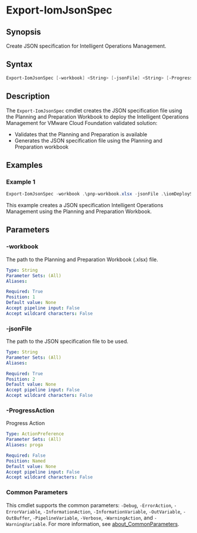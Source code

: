 # Export-IomJsonSpec

## Synopsis

Create JSON specification for Intelligent Operations Management.

## Syntax

```powershell
Export-IomJsonSpec [-workbook] <String> [-jsonFile] <String> [-ProgressAction <ActionPreference>] [<CommonParameters>]
```

## Description

The `Export-IomJsonSpec` cmdlet creates the JSON specification file using the Planning and Preparation Workbook to deploy the Intelligent Operations Management for VMware Cloud Foundation validated solution:

- Validates that the Planning and Preparation is available
- Generates the JSON specification file using the Planning and Preparation workbook

## Examples

### Example 1

```powershell
Export-IomJsonSpec -workbook .\pnp-workbook.xlsx -jsonFile .\iomDeploySpec.json
```

This example creates a JSON specification Intelligent Operations Management using the Planning and Preparation Workbook.

## Parameters

### -workbook

The path to the Planning and Preparation Workbook (.xlsx) file.

```yaml
Type: String
Parameter Sets: (All)
Aliases:

Required: True
Position: 1
Default value: None
Accept pipeline input: False
Accept wildcard characters: False
```

### -jsonFile

The path to the JSON specification file to be used.

```yaml
Type: String
Parameter Sets: (All)
Aliases:

Required: True
Position: 2
Default value: None
Accept pipeline input: False
Accept wildcard characters: False
```

### -ProgressAction

Progress Action

```yaml
Type: ActionPreference
Parameter Sets: (All)
Aliases: proga

Required: False
Position: Named
Default value: None
Accept pipeline input: False
Accept wildcard characters: False
```

### Common Parameters

This cmdlet supports the common parameters: `-Debug`, `-ErrorAction`, `-ErrorVariable`, `-InformationAction`, `-InformationVariable`, `-OutVariable`, `-OutBuffer`, `-PipelineVariable`, `-Verbose`, `-WarningAction`, and `-WarningVariable`. For more information, see [about_CommonParameters](http://go.microsoft.com/fwlink/?LinkID=113216).

